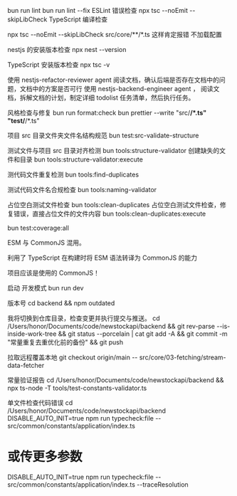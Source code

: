 bun run lint
bun run lint --fix   ESLint 错误检查
npx tsc --noEmit --skipLibCheck  TypeScript 编译检查

npx tsc --noEmit --skipLibCheck src/core/**/*.ts  这样肯定报错 不加载配置




nestjs 的安装版本检查
npx nest --version

TypeScript 安装版本检查
npx tsc -v

使用 nestjs-refactor-reviewer agent 阅读文档​，确认后端是否存在文档中的问题，文档中的方案是否可行
使用 nestjs-backend-engineer agent ， 阅读文档，拆解文档的计划，制定详细 todolist 任务清单，然后执行任务。

风格检查与修复
 bun run format:check
 bun prettier --write "src/**/*.ts" "test/**/*.ts"

项目 src 目录文件夹文件名结构规范
bun test:src-validate-structure

测试文件与项目 src 目录对齐检测
bun tools:structure-validator
创建缺失的文件和目录
bun tools:structure-validator:execute

测代码文件重复检测
bun tools:find-duplicates

测试代码文件名合规检查
bun tools:naming-validator

占位空白测试文件检查
bun tools:clean-duplicates
占位空白测试文件检查，修复错误，直接占位文件的文件内容
bun tools:clean-duplicates:execute

bun test:coverage:all

 ESM 与 CommonJS  混用。

 利用了 TypeScript 在构建时将 ESM 语法转译为 CommonJS 的能力

 项目应该是使用的 CommonJS！

 启动 开发模式
 bun run dev

版本号
cd backend && npm outdated


我将切换到仓库目录，检查变更并执行提交与推送。
cd /Users/honor/Documents/code/newstockapi/backend && git rev-parse --is-inside-work-tree && git status --porcelain | cat
git add -A && git commit -m "常量重复去重优化前的备份" && git push

拉取远程覆盖本地
git checkout origin/main -- src/core/03-fetching/stream-data-fetcher

常量验证报告
cd /Users/honor/Documents/code/newstockapi/backend && npx ts-node -T tools/test-constants-validator.ts



单文件检查代码错误
cd /Users/honor/Documents/code/newstockapi/backend
DISABLE_AUTO_INIT=true npm run typecheck:file -- src/common/constants/application/index.ts
# 或传更多参数
DISABLE_AUTO_INIT=true npm run typecheck:file -- src/common/constants/application/index.ts --traceResolution